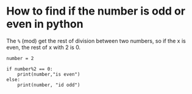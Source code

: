# How to find if the number is odd or even in python

The `%` (mod) get the rest of division between two numbers, so if the x is even, the rest of x with 2 is 0.
```
number = 2

if number%2 == 0:
    print(number,"is even")
else:
    print(number, "id odd")
```
